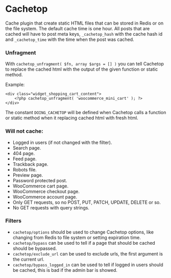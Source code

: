 # Cachetop

Cache plugin that create static HTML files that can be stored in Redis or on the file system. The default cache time is one hour. All posts that are cached will have to post meta keys, `_cachetop_hash` with the cache hash id and `_cachetop_time` with the time when the post was cached.

### Unfragment

With `cachetop_unfragment( $fn, array $args = [] )` you can tell Cachetop to replace the cached html with the output of the given function or static method.

Example:

```
<div class="widget_shopping_cart_content">
    <?php cachetop_unfragment( 'woocommerce_mini_cart' ); ?>
</div>
```

The constant `DOING_CACHETOP` will be defined when Cachetop calls a function or static method when it replacing cached html with fresh html.

### Will not cache:

- Logged in users (if not changed with the filter).
- Search page.
- 404 page.
- Feed page.
- Trackback page.
- Robots file.
- Preview page.
- Password protected post.
- WooCommerce cart page.
- WooCommerce checkout page.
- WooCommerce account page.
- Only GET requests, so no POST, PUT, PATCH, UPDATE, DELETE or so.
- No GET requests with query strings.

### Filters

- `cachetop/options` should be used to change Cachetop options, like changing from Redis to file system or setting expiration time.
- `cachetop/bypass` can be used to tell if a page that should be cached should be bypassed.
- `cachetop/exclude_url` can be used to exclude urls, the first argument is the current url.
- `cachetop/bypass_logged_in` can be used to tell if logged in users should be cached, this is bad if the admin bar is showed.
